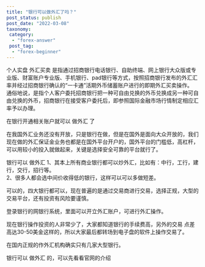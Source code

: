 ```yaml
---
title: "银行可以做外汇了吗？"
post_status: publish
post_date: "2022-03-08"
taxonomy:
 category: 
  - "forex-answer"
 post_tag: 
  - "forex-beginner"
---
```


个人实盘 外汇买卖 是指通过招商银行电话银行、自助终端、网上银行大众版或专业版、财富账户专业版、手机银行、pad银行等方式，按照招商银行发布的外汇汇率并经过招商银行确认的“一卡通”活期外币储蓄账户进行的即期外汇买卖操作。  
通俗地说，是指个人客户委托招商银行把一种可自由兑换的外币兑换成另一种可自由兑换的外币，招商银行在接受客户委托后，即参照国际金融市场行情制定相应汇率予以办理。  

在银行开通相关账户就可以 做外汇 了

在我国外汇业务还没有开放，只是银行在做，但是在国外是面向大众开放的，我们现在做的外汇保证金业务也都是在国外平台开户的，国外平台的门槛低，高杠杆，可以用较小的投入就做起来，关键是选择安全可靠的平台就行了。  

银行可以 做外汇 1、其本上所有商业银行都可以炒外汇，比如有：中行，工行，建行，交行，招行等。  
2、很多人都会选中间价收得低的银行，这样可以可以多做短差。  

可以的，四大银行都可以，现在普遍的是通过交易商进行交易，选择正规，大型的交易平台，还有投资有风险要谨慎。  

登录银行的网银行系统，里面可以开立外汇账户，可进行外汇操作。  

现在银行操作投资的人非常少了，大家都知道银行的手续费高，另外的交易 点差 高达30-50美金这样的，所以大家最后都转场到电子盘的软件上操作交易了。  

在国内正规的作外汇机构确实只有几家大型银行。  

银行可以 做外汇 的，可以先看看官网的介绍
